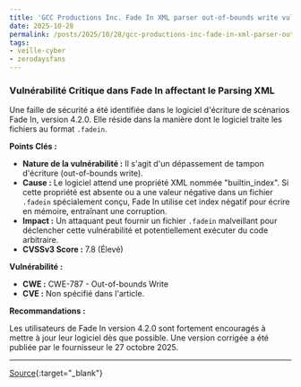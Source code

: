 ```yaml
---
title: 'GCC Productions Inc. Fade In XML parser out-of-bounds write vulnerability'
date: 2025-10-28
permalink: /posts/2025/10/28/gcc-productions-inc-fade-in-xml-parser-out-of-bounds-write-vulnerability/
tags:
- veille-cyber
- zerodaysfans
---
```

### Vulnérabilité Critique dans Fade In affectant le Parsing XML

Une faille de sécurité a été identifiée dans le logiciel d'écriture de scénarios Fade In, version 4.2.0. Elle réside dans la manière dont le logiciel traite les fichiers au format `.fadein`.

**Points Clés :**

*   **Nature de la vulnérabilité :** Il s'agit d'un dépassement de tampon d'écriture (out-of-bounds write).
*   **Cause :** Le logiciel attend une propriété XML nommée "builtin_index". Si cette propriété est absente ou a une valeur négative dans un fichier `.fadein` spécialement conçu, Fade In utilise cet index négatif pour écrire en mémoire, entraînant une corruption.
*   **Impact :** Un attaquant peut fournir un fichier `.fadein` malveillant pour déclencher cette vulnérabilité et potentiellement exécuter du code arbitraire.
*   **CVSSv3 Score :** 7.8 (Élevé)

**Vulnérabilité :**

*   **CWE :** CWE-787 - Out-of-bounds Write
*   **CVE :** Non spécifié dans l'article.

**Recommandations :**

Les utilisateurs de Fade In version 4.2.0 sont fortement encouragés à mettre à jour leur logiciel dès que possible. Une version corrigée a été publiée par le fournisseur le 27 octobre 2025.

---
[Source](https://talosintelligence.com/vulnerability_reports/TALOS-2025-2250){:target="_blank"}

